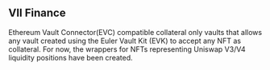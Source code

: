 ## VII Finance

Ethereum Vault Connector(EVC) compatible collateral only vaults that allows any vault created using the Euler Vault Kit (EVK) to accept any NFT as collateral.
For now, the wrappers for NFTs representing Uniswap V3/V4 liquidity positions have been created.
